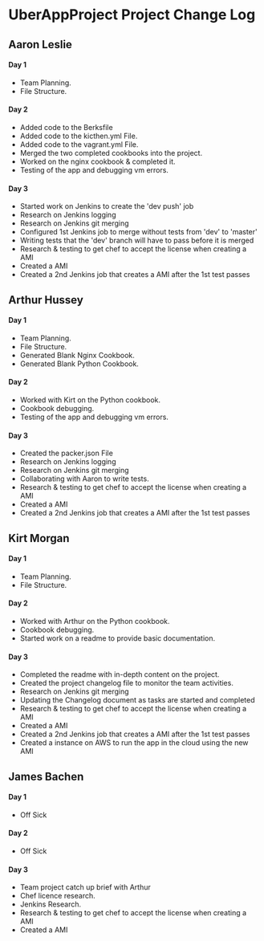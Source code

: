 # UberAppProject Project Change Log

## Aaron Leslie
#### Day 1

- Team Planning.
- File Structure.

#### Day 2
- Added code to the Berksfile
- Added code to the kicthen.yml File.
- Added code to the vagrant.yml File.
- Merged the two completed cookbooks into the project.
- Worked on the nginx cookbook & completed it.
- Testing of the app and debugging vm errors.


#### Day 3

- Started work on Jenkins to create the 'dev push' job
- Research on Jenkins logging
- Research on Jenkins git merging
- Configured 1st Jenkins job to merge without tests from 'dev' to 'master'
- Writing tests that the 'dev' branch will have to pass before it is merged
- Research & testing to get chef to accept the license when creating a AMI
- Created a AMI
- Created a 2nd Jenkins job that creates a AMI  after the 1st test passes

## Arthur Hussey
#### Day 1

- Team Planning.
- File Structure.
- Generated Blank Nginx Cookbook.
- Generated Blank Python Cookbook.

#### Day 2

- Worked with Kirt on the Python cookbook.
- Cookbook debugging.
- Testing of the app and debugging vm errors.

#### Day 3

- Created the packer.json File
- Research on Jenkins logging
- Research on Jenkins git merging
- Collaborating with Aaron to write tests.
- Research & testing to get chef to accept the license when creating a AMI
- Created a AMI
- Created a 2nd Jenkins job that creates a AMI  after the 1st test passes


## Kirt Morgan
#### Day 1

- Team Planning.
- File Structure.

#### Day 2

- Worked with Arthur on the Python cookbook.
- Cookbook debugging.
- Started work on a readme to provide basic documentation.

#### Day 3

- Completed the readme with in-depth content on the project.
- Created the project changelog file to monitor the team activities.
- Research on Jenkins git merging
- Updating the Changelog document as tasks are started and completed
- Research & testing to get chef to accept the license when creating a AMI
- Created a AMI
- Created a 2nd Jenkins job that creates a AMI  after the 1st test passes
- Created a instance on AWS to run the app in the cloud using the new AMI

## James Bachen
#### Day 1

- Off Sick

#### Day 2

- Off Sick

#### Day 3

- Team project catch up brief with Arthur
- Chef licence research.  
- Jenkins Research.
- Research & testing to get chef to accept the license when creating a AMI
- Created a AMI

